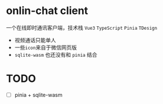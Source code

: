 # onlin-chat client

一个在线即时通讯客户端，技术栈 `Vue3` `TypeScript` `Pinia` `TDesign`

- 视频通话只能单人
- 一些`icon`来自于微信网页版
- `sqlite-wasm` 也还没有和 `pinia` 结合


# TODO

- [ ] pinia + sqlite-wasm